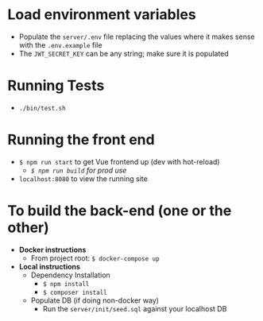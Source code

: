 # Load environment variables
- Populate the `server/.env` file replacing the values where it makes sense with the `.env.example` file
- The `JWT_SECRET_KEY` can be any string; make sure it is populated

# Running Tests
- `./bin/test.sh`

# Running the front end
- `$ npm run start` to get Vue frontend up (dev with hot-reload)
  - _`$ npm run build` for prod use_
- `localhost:8080` to view the running site

# To build the back-end (one or the other)
- **Docker instructions**
  - From project root: `$ docker-compose up`
- **Local instructions**
  - Dependency Installation
    - `$ npm install`
    - `$ composer install`
  - Populate DB (if doing non-docker way)
    - Run the `server/init/seed.sql` against your localhost DB
